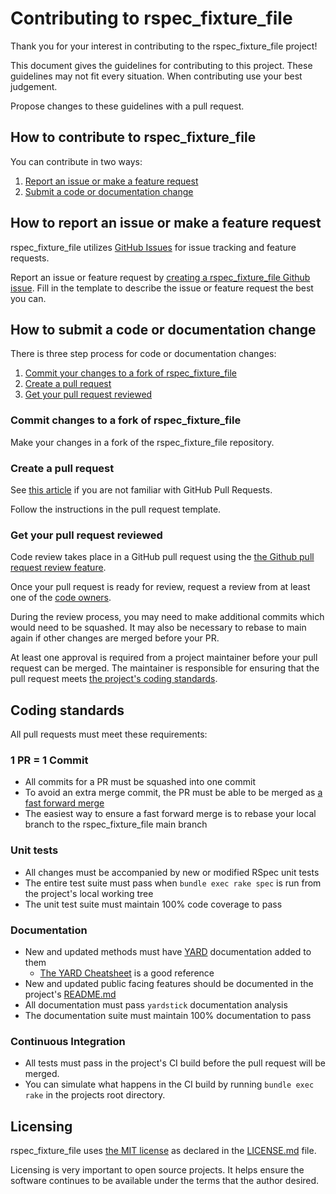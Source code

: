 # Contributing to rspec_fixture_file

Thank you for your interest in contributing to the rspec_fixture_file project!

This document gives the guidelines for contributing to this project.
These guidelines may not fit every situation.  When contributing use your best
judgement.

Propose changes to these guidelines with a pull request.

## How to contribute to rspec_fixture_file

You can contribute in two ways:

1. [Report an issue or make a feature request](#how-to-report-an-issue-or-make-a-feature-request)
2. [Submit a code or documentation change](#how-to-submit-a-code-or-documentation-change)

## How to report an issue or make a feature request

rspec_fixture_file utilizes [GitHub Issues](https://help.github.com/en/github/managing-your-work-on-github/about-issues)
for issue tracking and feature requests.

Report an issue or feature request by [creating a rspec_fixture_file Github issue](https://github.com/main-branch/rspec_fixture_file/issues/new).
Fill in the template to describe the issue or feature request the best you can.

## How to submit a code or documentation change

There is three step process for code or documentation changes:

1. [Commit your changes to a fork of rspec_fixture_file](#commit-changes-to-a-fork-of-rspec_fixture_file)
2. [Create a pull request](#create-a-pull-request)
3. [Get your pull request reviewed](#get-your-pull-request-reviewed)

### Commit changes to a fork of rspec_fixture_file

Make your changes in a fork of the rspec_fixture_file repository.

### Create a pull request

See [this article](https://help.github.com/articles/about-pull-requests/) if you
are not familiar with GitHub Pull Requests.

Follow the instructions in the pull request template.

### Get your pull request reviewed

Code review takes place in a GitHub pull request using the [the Github pull request review feature](https://help.github.com/en/github/collaborating-with-issues-and-pull-requests/about-pull-request-reviews).

Once your pull request is ready for review, request a review from at least one of the
[code owners](https://github.com/orgs/main-branch/teams/rspec_fixture_file-codeowners/members).

During the review process, you may need to make additional commits which would
need to be squashed.  It may also be necessary to rebase to main again if other
changes are merged before your PR.

At least one approval is required from a project maintainer before your pull
request can be merged.  The maintainer is responsible for ensuring that the pull
request meets [the project's coding standards](#coding-standards).

## Coding standards

All pull requests must meet these requirements:

### 1 PR = 1 Commit
  * All commits for a PR must be squashed into one commit
  * To avoid an extra merge commit, the PR must be able to be merged as [a fast forward merge](https://git-scm.com/book/en/v2/Git-Branching-Basic-Branching-and-Merging)
  * The easiest way to ensure a fast forward merge is to rebase your local branch
    to the rspec_fixture_file main branch

### Unit tests
  * All changes must be accompanied by new or modified RSpec unit tests
  * The entire test suite must pass when `bundle exec rake spec` is run from the
    project's local working tree
  * The unit test suite must maintain 100% code coverage to pass

### Documentation
  * New and updated methods must have [YARD](https://yardoc.org/)
    documentation added to them
      * [The YARD Cheatsheet](https://gist.github.com/thelastinuit/5984665e6ab69d3c0a413a03602c45be)
        is a good reference
  * New and updated public facing features should be documented in the project's
    [README.md](README.md)
  * All documentation must pass `yardstick` documentation analysis
  * The documentation suite must maintain 100% documentation to pass

### Continuous Integration
  * All tests must pass in the project's CI build before the pull request will
    be merged.
  * You can simulate what happens in the CI build by running `bundle exec rake` in
    the projects root directory.

## Licensing

rspec_fixture_file uses [the MIT license](https://choosealicense.com/licenses/mit/) as
declared in the [LICENSE.md](LICENSE.md) file.

Licensing is very important to open source projects. It helps ensure the
software continues to be available under the terms that the author desired.

